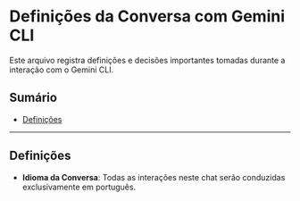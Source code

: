 # Definições da Conversa com Gemini CLI

Este arquivo registra definições e decisões importantes tomadas durante a interação com o Gemini CLI.

## Sumário

- [Definições](#definições)

---

## Definições

- **Idioma da Conversa**: Todas as interações neste chat serão conduzidas exclusivamente em português.


